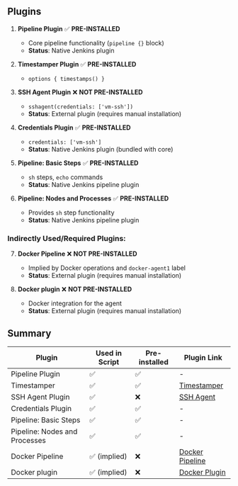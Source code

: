 ## Plugins 

1. **Pipeline Plugin** ✅ **PRE-INSTALLED**
   - Core pipeline functionality (`pipeline {}` block)
   - **Status**: Native Jenkins plugin

2. **Timestamper Plugin** ✅ **PRE-INSTALLED**
   - `options { timestamps() }`


3. **SSH Agent Plugin** ❌ **NOT PRE-INSTALLED**
   - `sshagent(credentials: ['vm-ssh'])`
   - **Status**: External plugin (requires manual installation)

4. **Credentials Plugin** ✅ **PRE-INSTALLED**
   - `credentials: ['vm-ssh']`
   - **Status**: Native Jenkins plugin (bundled with core)

5. **Pipeline: Basic Steps** ✅ **PRE-INSTALLED**
   - `sh` steps, `echo` commands
   - **Status**: Native Jenkins pipeline plugin

6. **Pipeline: Nodes and Processes** ✅ **PRE-INSTALLED**
   - Provides `sh` step functionality
   - **Status**: Native Jenkins pipeline plugin

### **Indirectly Used/Required Plugins:**

7. **Docker Pipeline** ❌ **NOT PRE-INSTALLED**
   - Implied by Docker operations and `docker-agent1` label
   - **Status**: External plugin (requires manual installation)

8. **Docker plugin** ❌ **NOT PRE-INSTALLED**
   - Docker integration for the agent
   - **Status**: External plugin (requires manual installation)

## Summary

| Plugin | Used in Script | Pre-installed | Plugin Link |
|--------|----------------|---------------|-------------|
| Pipeline Plugin | ✅ | ✅ | - |
| Timestamper | ✅ | ✅ | [Timestamper](https://plugins.jenkins.io/timestamper) |
| SSH Agent Plugin | ✅ | ❌ | [SSH Agent](https://plugins.jenkins.io/ssh-agent) |
| Credentials Plugin | ✅ | ✅ | - |
| Pipeline: Basic Steps | ✅ | ✅ | - |
| Pipeline: Nodes and Processes | ✅ | ✅ | - |
| Docker Pipeline | ✅ (implied) | ❌ | [Docker Pipeline](https://plugins.jenkins.io/docker-workflow) |
| Docker plugin | ✅ (implied) | ❌ | [Docker Plugin](https://plugins.jenkins.io/docker-plugin) |

